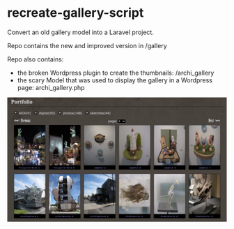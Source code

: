 # recreate-gallery-script
Convert an old gallery model into a Laravel project.

Repo contains the new and improved version in /gallery

Repo also contains:
- the broken Wordpress plugin to create the thumbnails: /archi_gallery
- the scary Model that was used to display the gallery in a Wordpress page: archi_gallery.php

![Alt text](gallery/public/GalleryLanding.png?raw=true "Title")
